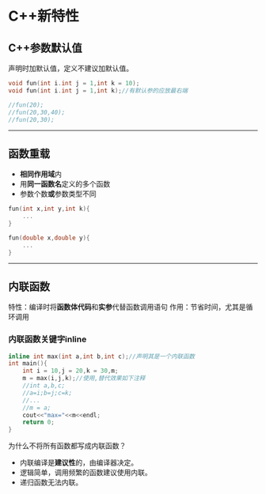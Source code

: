 # C++新特性

## C++参数默认值

声明时加默认值，定义不建议加默认值。
```C++
void fun(int i.int j = 1,int k = 10);
void fun(int i.int j = 1,int k);//有默认参的应放最右端

//fun(20);
//fun(20,30,40);
//fun(20,30);
```
---
## 函数重载

* **相同作用域**内
* 用**同一函数名**定义的多个函数
* 参数个数**或**参数类型不同


```C++
fun(int x,int y,int k){
    ...
}

fun(double x,double y){
    ...
}
```
---
## 内联函数
特性：编译时将**函数体代码**和**实参**代替函数调用语句
作用：节省时间，尤其是循环调用

### 内联函数关键字inline
```C++
inline int max(int a,int b,int c);//声明其是一个内联函数
int main(){
    int i = 10,j = 20,k = 30,m;
    m = max(i,j,k);//使用,替代效果如下注释
    //int a,b,c;
    //a=i;b=j;c=k;
    //...
    //m = a;
    cout<<"max="<<m<<endl;
    return 0;
}
```

为什么不将所有函数都写成内联函数？
* 内联编译是**建议性**的，由编译器决定。
* 逻辑简单，调用频繁的函数建议使用内联。
* 递归函数无法内联。

